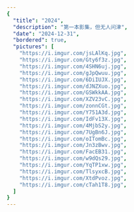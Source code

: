 ```yaml
---
{
  "title": "2024",
  "description": "第一本影集，但无人问津",
  "date": "2024-12-31",
  "bordered": true,
  "pictures": [
    "https://i.imgur.com/jsLAlKq.jpg",
    "https://i.imgur.com/Gty6f3z.jpg",
    "https://i.imgur.com/4SHN6uj.jpg",
    "https://i.imgur.com/gJpQwuu.jpg",
    "https://i.imgur.com/6DiIUJX.jpg",
    "https://i.imgur.com/dJNZXuo.jpg",
    "https://i.imgur.com/GSWkkAA.jpg",
    "https://i.imgur.com/XZV23vC.jpg",
    "https://i.imgur.com/zonnCGt.jpg",
    "https://i.imgur.com/Y751A3d.jpg",
    "https://i.imgur.com/IdFv13X.jpg",
    "https://i.imgur.com/4MjbS2y.jpg",
    "https://i.imgur.com/7UgBn6J.jpg",
    "https://i.imgur.com/oITomBc.jpg",
    "https://i.imgur.com/Jn3zBwv.jpg",
    "https://i.imgur.com/FacEB31.jpg",
    "https://i.imgur.com/w9dQs29.jpg",
    "https://i.imgur.com/YqTP1xw.jpg",
    "https://i.imgur.com/TlsyxcB.jpg",
    "https://i.imgur.com/XtdPvoz.jpg",
    "https://i.imgur.com/cTah1T8.jpg",
  ]
}
---
```


